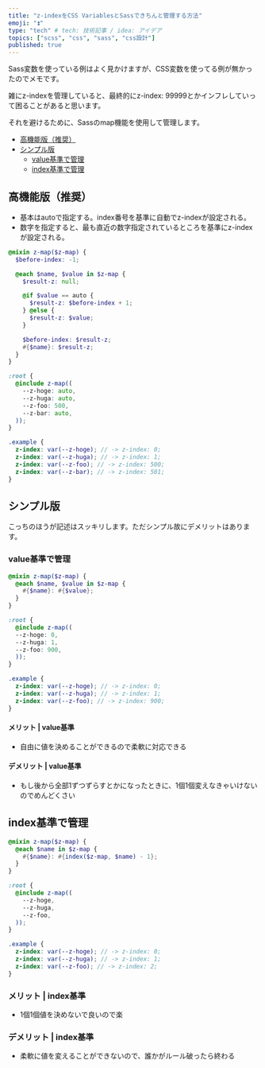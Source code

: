 ```yaml
---
title: "z-indexをCSS VariablesとSassできちんと管理する方法"
emoji: "⏫"
type: "tech" # tech: 技術記事 / idea: アイデア
topics: ["scss", "css", "sass", "css設計"]
published: true
---
```


Sass変数を使っている例はよく見かけますが、CSS変数を使ってる例が無かったのでメモです。

雑にz-indexを管理していると、最終的にz-index: 99999とかインフレしていって困ることがあると思います。

それを避けるために、Sassのmap機能を使用して管理します。

- [高機能版（推奨）](#高機能版（推奨）)
- [シンプル版](#シンプル版)
  - [value基準で管理](#value基準で管理)
  - [index基準で管理](#index基準で管理)

## 高機能版（推奨）

- 基本はautoで指定する。index番号を基準に自動でz-indexが設定される。
- 数字を指定すると、最も直近の数字指定されているところを基準にz-indexが設定される。

``` scss
@mixin z-map($z-map) {
  $before-index: -1;

  @each $name, $value in $z-map {
    $result-z: null;

    @if $value == auto {
      $result-z: $before-index + 1;
    } @else {
      $result-z: $value;
    }

    $before-index: $result-z;
    #{$name}: $result-z;
  }
}

:root {
  @include z-map((
    --z-hoge: auto,
    --z-huga: auto,
    --z-foo: 500,
    --z-bar: auto,
  ));
}

.example {
  z-index: var(--z-hoge); // -> z-index: 0;
  z-index: var(--z-huga); // -> z-index: 1;
  z-index: var(--z-foo); // -> z-index: 500;
  z-index: var(--z-bar); // -> z-index: 501;
}
```

## シンプル版

こっちのほうが記述はスッキリします。ただシンプル故にデメリットはあります。

### value基準で管理

```scss
@mixin z-map($z-map) {
  @each $name, $value in $z-map {
    #{$name}: #{$value};
  }
}

:root {
  @include z-map((
  --z-hoge: 0,
  --z-huga: 1,
  --z-foo: 900,
  ));
}

.example {
  z-index: var(--z-hoge); // -> z-index: 0;
  z-index: var(--z-huga); // -> z-index: 1;
  z-index: var(--z-foo); // -> z-index: 900;
}
```

#### メリット | value基準

- 自由に値を決めることができるので柔軟に対応できる

#### デメリット | value基準

- もし後から全部1ずつずらすとかになったときに、1個1個変えなきゃいけないのでめんどくさい

## index基準で管理

```scss
@mixin z-map($z-map) {
  @each $name in $z-map {
    #{$name}: #{index($z-map, $name) - 1};
  }
}

:root {
  @include z-map((
    --z-hoge,
    --z-huga,
    --z-foo,
  ));
}

.example {
  z-index: var(--z-hoge); // -> z-index: 0;
  z-index: var(--z-huga); // -> z-index: 1;
  z-index: var(--z-foo); // -> z-index: 2;
}
```

### メリット | index基準

- 1個1個値を決めないで良いので楽

### デメリット | index基準

- 柔軟に値を変えることができないので、誰かがルール破ったら終わる
